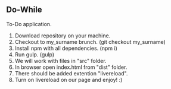 Do-While
-------------
To-Do application.

1. Download repository on your machine.
2. Checkout to my_surname brunch. (git checkout my_surname)
3. Install npm with all dependencies. (npm i)
4. Run gulp. (gulp)
5. We will work with files in "src" folder.
5. In browser open index.html from "dist" folder.
6. There should be added extention "livereload".
7. Turn on livereload on our page and enjoy! :)